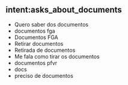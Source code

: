 ## intent:asks_about_documents
- Quero saber dos documentos
- documentos fga
- Documentos FGA
- Retirar documentos
- Retirada de documentos
- Me fala como tirar os documentos
- documentos pfvr
- docs
- preciso de documentos